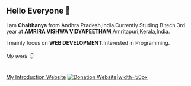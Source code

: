 ## Hello Everyone 👋
I am **Chaithanya** from Andhra Pradesh,India.Currently Studing B.tech 3rd year at **AMRIRA VISHWA VIDYAPEETHAM**,Amritapuri,Kerala,India.

I mainly focus on **WEB DEVELOPMENT**.Interested in Programming.

###### My work :point_down:

[My Introduction Website](https://chaithanyareddy123.github.io/Intro/)
[![Donation Website](https://www.the-espgroup.com/wp-content/uploads/2018/11/children-in-need.png)|width=50px](https://4-the-children.000webhostapp.com/)




<!--
**ChaithanyaReddy123/ChaithanyaReddy123** is a ✨ _special_ ✨ repository because its `README.md` (this file) appears on your GitHub profile.

Here are some ideas to get you started:

- 🔭 I’m currently working on ...
- 🌱 I’m currently learning ...
- 👯 I’m looking to collaborate on ...
- 🤔 I’m looking for help with ...
- 💬 Ask me about ...
- 📫 How to reach me: ...
- 😄 Pronouns: ...
- ⚡ Fun fact: ...
-->
